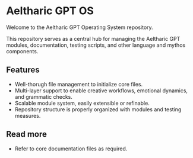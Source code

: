 # Aeltharic GPT OS

Welcome to the Aeltharic GPT Operating System repository.

This repository serves as a central hub for managing the Aeltharic GPT modules, documentation, testing scripts, and other language and mythos components. 

## Features

- Well-thorugh file management to initialize core files.
- Multi-layer support to enable creative workflows, emotional dynamics, and grammatic checks.
- Scalable module system, easily extensible or refinable.
- Repository structure is properly organized with modules and testing measures.

## Read more
- Refer to core documentation files as required. 